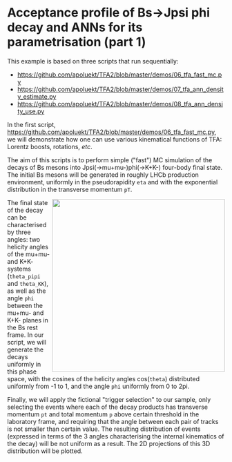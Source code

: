 # Acceptance profile of Bs->Jpsi phi decay and ANNs for its parametrisation (part 1)

This example is based on three scripts that run sequentially: 
   * https://github.com/apoluekt/TFA2/blob/master/demos/06_tfa_fast_mc.py
   * https://github.com/apoluekt/TFA2/blob/master/demos/07_tfa_ann_density_estimate.py
   * https://github.com/apoluekt/TFA2/blob/master/demos/08_tfa_ann_density_use.py

In the first script, https://github.com/apoluekt/TFA2/blob/master/demos/06_tfa_fast_mc.py, we will demonstrate how one can use various kinematical functions of TFA: Lorentz boosts, rotations, _etc_. 

The aim of this scripts is to perform simple ("fast") MC simulation of the decays of Bs mesons into Jpsi(->mu+mu-)phi(->K+K-) four-body final state. The initial Bs mesons will be generated in roughly LHCb production environment, uniformly in the pseudorapidity `eta` and with the exponential distribution in the transverse momentum `pT`. 

<img src="https://www.researchgate.net/profile/Amol_Dighe2/publication/45934706/figure/fig1/AS:669398557790229@1536608461930/The-description-of-the-angles-th-m-K-and-ph-in-the-angular-distribution-of-B-K.png" width="400" align="right">The final state of the decay can be characterised by three angles: two helicity angles of the mu+mu- and K+K- systems (`theta_pipi` and `theta_KK`), as well as the angle `phi` between the mu+mu- and K+K- planes in the Bs rest frame. In our script, we will generate the decays uniformly in this phase space, with the cosines of the helicity angles cos(`theta`) distributed uniformly from -1 to 1, and the angle `phi` uniformly from 0 to 2pi. 

Finally, we will apply the fictional "trigger selection" to our sample, only selecting the events where each of the decay products has transverse momentum `pt` and total momentum `p` above certain threshold in the laboratory frame, and requiring that the angle between each pair of tracks is not smaller than certain value. The resulting distribution of events (expressed in terms of the 3 angles characterising the internal kinematics of the decay) will be not uniform as a result. The 2D projections of this 3D distribution will be plotted. 
